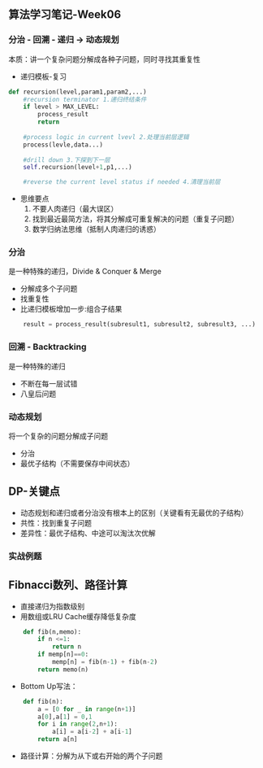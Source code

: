 ## 算法学习笔记-Week06

### 分治 - 回溯 - 递归 -> 动态规划
本质：讲一个复杂问题分解成各种子问题，同时寻找其重复性
* 递归模板-复习
```python
def recursion(level,param1,param2,...)
    #recursion terminator 1.递归终结条件
    if level > MAX_LEVEL:
        process_result
        return
    
    #process logic in current lvevl 2.处理当前层逻辑
    process(levle,data...)
    
    #drill down 3.下探到下一层
    self.recursion(level+1,p1,...)

    #reverse the current level status if needed 4.清理当前层

```

* 思维要点
    1. 不要人肉递归（最大误区）
    2. 找到最近最简方法，将其分解成可重复解决的问题（重复子问题）
    3. 数学归纳法思维（抵制人肉递归的诱惑）

### 分治 
是一种特殊的递归，Divide & Conquer & Merge
* 分解成多个子问题
* 找重复性
* 比递归模板增加一步:组合子结果
```python
    result = process_result(subresult1, subresult2, subresult3, ...)
```

### 回溯 - Backtracking
是一种特殊的递归
* 不断在每一层试错
* 八皇后问题

### 动态规划
将一个复杂的问题分解成子问题
* 分治
* 最优子结构（不需要保存中间状态）

## DP-关键点
* 动态规划和递归或者分治没有根本上的区别（关键看有无最优的子结构）
* 共性：找到重复子问题
* 差异性：最优子结构、中途可以淘汰次优解

### 实战例题
## Fibnacci数列、路径计算
* 直接递归为指数级别
* 用数组或LRU Cache缓存降低复杂度
```python
    def fib(n,memo):
        if n <=1:
            return n
        if memp[n]==0:
            memp[n] = fib(n-1) + fib(n-2)
        return memo(n)
```
* Bottom Up写法：
```python
    def fib(n):
        a = [0 for _ in range(n+1)]
        a[0],a[1] = 0,1
        for i in range(2,n+1):
            a[i] = a[i-2] + a[i-1]
        return a[n]
```
* 路径计算：分解为从下或右开始的两个子问题
